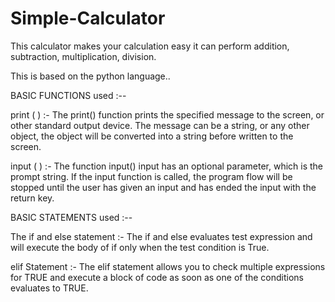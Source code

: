 # Simple-Calculator

This calculator makes your calculation easy it can perform addition, subtraction, multiplication, division.

This is based on the python language..

BASIC FUNCTIONS used :--

print ( ) :-
The print() function prints the specified message to the screen, or other standard output device. The message can be a string, or any other object, the object will be converted into a string before written to the screen.

input ( ) :-
The function input() input has an optional parameter, which is the prompt string. If the input function is called, the program flow will be stopped until the user has given an input and has ended the input with the return key.

BASIC STATEMENTS used :--

The if and else statement :-
The if and else evaluates test expression and will execute the body of if only when the test condition is True.

elif Statement :-
The elif statement allows you to check multiple expressions for TRUE and execute a block of code as soon as one of the conditions evaluates to TRUE.
